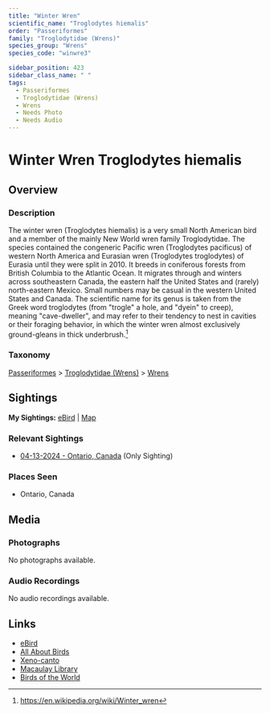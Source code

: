 ```yaml
---
title: "Winter Wren"
scientific_name: "Troglodytes hiemalis"
order: "Passeriformes"
family: "Troglodytidae (Wrens)"
species_group: "Wrens"
species_code: "winwre3"

sidebar_position: 423
sidebar_class_name: " "
tags: 
  - Passeriformes
  - Troglodytidae (Wrens)
  - Wrens
  - Needs Photo
  - Needs Audio
---
```


# Winter Wren <span className='sci_name'>Troglodytes hiemalis</span>

## Overview

### Description
The winter wren (Troglodytes hiemalis) is a very small North American bird and a member of the mainly New World wren family Troglodytidae. The species contained the congeneric Pacific wren (Troglodytes pacificus) of western North America and Eurasian wren (Troglodytes troglodytes) of Eurasia until they were split in 2010.
It breeds in coniferous forests from British Columbia to the Atlantic Ocean. It migrates through and winters across southeastern Canada, the eastern half the United States and (rarely) north-eastern Mexico. Small numbers may be casual in the western United States and Canada.
The scientific name for its genus is taken from the Greek word troglodytes (from "trogle" a hole, and "dyein" to creep), meaning "cave-dweller", and may refer to their tendency to nest in cavities or their foraging behavior, in which the winter wren almost exclusively ground-gleans in thick underbrush.[^1]

[^1]: https://en.wikipedia.org/wiki/Winter_wren

### Taxonomy
[Passeriformes](/tags/passeriformes) > [Troglodytidae (Wrens)](/tags/troglodytidae-wrens) > [Wrens](/tags/wrens)


## Sightings

**My Sightings:** [eBird](https://ebird.org/lifelist?r=world&time=life&spp=winwre3) | [Map](/map?species_code=winwre3)

### Relevant Sightings

* [04-13-2024 - Ontario, Canada](https://ebird.org/checklist/S168448531) (Only Sighting)

### Places Seen

* Ontario, Canada



## Media
### Photographs
No photographs available.

### Audio Recordings
No audio recordings available.

## Links
* [eBird](https://ebird.org/species/winwre3) 
* [All About Birds](https://www.allaboutbirds.org/guide/winwre3) 
* [Xeno-canto](https://www.xeno-canto.org/species/troglodytes-hiemalis) 
* [Macaulay Library](https://search.macaulaylibrary.org/catalog?taxonCode=winwre3&sort=rating_rank_desc)
* [Birds of the World](https://birdsoftheworld.org/bow/species/winwre3)

